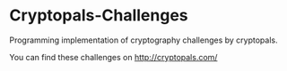 # Cryptopals-Challenges
Programming implementation of cryptography challenges by cryptopals.

You can find these challenges on http://cryptopals.com/
